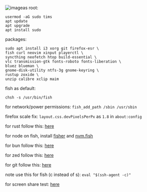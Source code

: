 ![image](https://github.com/user-attachments/assets/683e9c8e-394f-4bcf-8bac-4ed5492be40b)as root:
```
usermod -aG sudo tims
apt update
apt upgrade
apt install sudo
```

packages:
```
sudo apt install i3 xorg git firefox-esr \
fish curl neovim xinput playerctl \
syncthing neofetch htop build-essential \
vlc transmission-gtk fonts-roboto fonts-liberation \
bluez blueman \
gnome-disk-utility ntfs-3g gnome-keyring \
rustup zoxide \
unzip calibre xclip maim
```

fish as default:
```
chsh -s /usr/bin/fish
```

for network/power permissions: `fish_add_path /sbin /usr/sbin`

firefox scale fix: `layout.css.devPixelsPerPx` as `1.8` in `about:config`


for rust follow this: [here](https://wiki.debian.org/Rust)

for node on fish, install [fisher](https://github.com/jorgebucaran/fisher) and [nvm.fish](https://github.com/jorgebucaran/nvm.fish?tab=readme-ov-file)

for bun follow this: [here](https://bun.sh/docs/installation)

for zed follow this: [here](https://zed.dev/docs/getting-started)

for git follow this: [here](https://docs.github.com/en/authentication/connecting-to-github-with-ssh/generating-a-new-ssh-key-and-adding-it-to-the-ssh-agent)

note use this for fish (c instead of s): `eval "$(ssh-agent -c)"`

for screen share test: [here](https://mozilla.github.io/webrtc-landing/gum_test.html)
